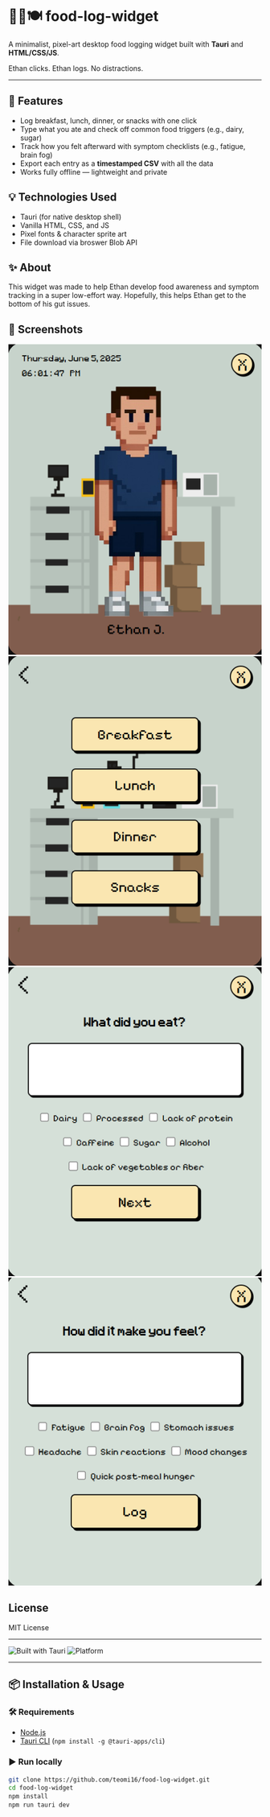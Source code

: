# 👨🏻🍽️ food-log-widget

A minimalist, pixel-art desktop food logging widget built with **Tauri** and **HTML/CSS/JS**.

Ethan clicks. Ethan logs. No distractions.

---

## 🍳 Features

- Log breakfast, lunch, dinner, or snacks with one click
- Type what you ate and check off common food triggers (e.g., dairy, sugar)
- Track how you felt afterward with symptom checklists (e.g., fatigue, brain fog)
- Export each entry as a **timestamped CSV** with all the data
- Works fully offline — lightweight and private

## 💡 Technologies Used
- Tauri (for native desktop shell)
- Vanilla HTML, CSS, and JS
- Pixel fonts & character sprite art
- File download via broswer Blob API

## ✨ About
This widget was made to help Ethan develop food awareness and symptom tracking in a super low-effort way. Hopefully, this helps Ethan get to the bottom of his gut issues.

## 📸 Screenshots
![frame1](src/frame1.png)
![frame2](src/frame2.png)
![frame3](src/frame3.png)
![frame4](src/frame4.png)

## License
MIT License

---
![Built with Tauri](https://img.shields.io/badge/Built_with-Tauri-009485?style=for-the-badge&logo=tauri)
![Platform](https://img.shields.io/badge/Platform-Windows-blue?style=for-the-badge&logo=windows)

---
## 📦 Installation & Usage

### 🛠️ Requirements
- [Node.js](https://nodejs.org/)
- [Tauri CLI](https://tauri.app/v2/guides/getting-started/prerequisites/) (`npm install -g @tauri-apps/cli`)

### ▶️ Run locally

```bash
git clone https://github.com/teomi16/food-log-widget.git
cd food-log-widget
npm install
npm run tauri dev
